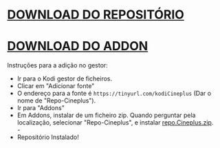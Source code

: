 # <a href="repo.Cineplus.zip">DOWNLOAD DO REPOSITÓRIO</a>
# <a href="plugin.video.cineplus.zip">DOWNLOAD DO ADDON</a>

Instruções para a adição no gestor:


<p align="left">
  <ul>
    <li>Ir para o Kodi gestor de ficheiros.</li>
    <li>Clicar em "Adicionar fonte"</li>
    <li>O endereço para a fonte é <code>https://tinyurl.com/kodiCineplus</code> (Dar o nome de "Repo-Cineplus").</li>
    <li>Ir para "Addons"</li>
    <li>Em Addons, instalar de um ficheiro zip. Quando perguntar pela localização, selecionar "Repo-Cineplus", e instalar <a href="repo.Cineplus.zip">repo.Cineplus.zip</a>.</li>
    -
    <li>Repositório Instalado!</li>
    
</ul>

                                      
                                       

</p>


